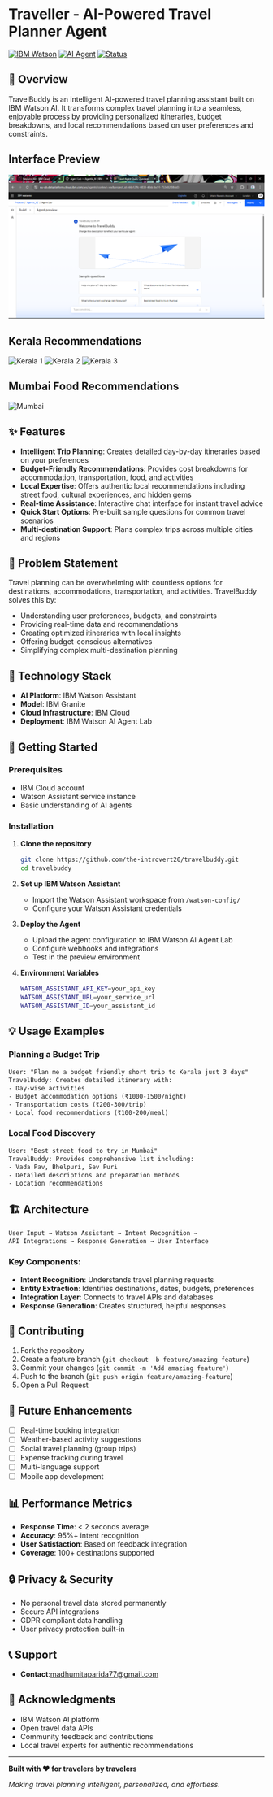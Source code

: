 # Traveller - AI-Powered Travel Planner Agent

[![IBM Watson](https://img.shields.io/badge/IBM-Watson-blue.svg)](https://www.ibm.com/watson)
[![AI Agent](https://img.shields.io/badge/AI-Agent-green.svg)](https://github.com/yourusername/travelbuddy)
[![Status](https://img.shields.io/badge/Status-Deployed-success.svg)](https://github.com/yourusername/travelbuddy)

## 🌟 Overview

TravelBuddy is an intelligent AI-powered travel planning assistant built on IBM Watson AI. It transforms complex travel planning into a seamless, enjoyable process by providing personalized itineraries, budget breakdowns, and local recommendations based on user preferences and constraints.

## Interface Preview
![Interface](https://raw.githubusercontent.com/Madhumita-747/Traveller/main/interface.png)

## Kerala Recommendations
![Kerala 1](img/kerala1.png)
![Kerala 2](img/kerala2.png)
![Kerala 3](img/kerala3.png)

## Mumbai Food Recommendations
![Mumbai](img/mumbai.png)


## ✨ Features

- **Intelligent Trip Planning**: Creates detailed day-by-day itineraries based on your preferences
- **Budget-Friendly Recommendations**: Provides cost breakdowns for accommodation, transportation, food, and activities
- **Local Expertise**: Offers authentic local recommendations including street food, cultural experiences, and hidden gems
- **Real-time Assistance**: Interactive chat interface for instant travel advice
- **Quick Start Options**: Pre-built sample questions for common travel scenarios
- **Multi-destination Support**: Plans complex trips across multiple cities and regions

## 🎯 Problem Statement

Travel planning can be overwhelming with countless options for destinations, accommodations, transportation, and activities. TravelBuddy solves this by:

- Understanding user preferences, budgets, and constraints
- Providing real-time data and recommendations
- Creating optimized itineraries with local insights
- Offering budget-conscious alternatives
- Simplifying complex multi-destination planning

## 🔧 Technology Stack

- **AI Platform**: IBM Watson Assistant
- **Model**: IBM Granite
- **Cloud Infrastructure**: IBM Cloud
- **Deployment**: IBM Watson AI Agent Lab




## 🚀 Getting Started

### Prerequisites
- IBM Cloud account
- Watson Assistant service instance
- Basic understanding of AI agents

### Installation

1. **Clone the repository**
   ```bash
   git clone https://github.com/the-introvert20/travelbuddy.git
   cd travelbuddy
   ```

2. **Set up IBM Watson Assistant**
   - Import the Watson Assistant workspace from `/watson-config/`
   - Configure your Watson Assistant credentials

3. **Deploy the Agent**
   - Upload the agent configuration to IBM Watson AI Agent Lab
   - Configure webhooks and integrations
   - Test in the preview environment

4. **Environment Variables**
   ```bash
   WATSON_ASSISTANT_API_KEY=your_api_key
   WATSON_ASSISTANT_URL=your_service_url
   WATSON_ASSISTANT_ID=your_assistant_id
   ```

## 💡 Usage Examples

### Planning a Budget Trip
```
User: "Plan me a budget friendly short trip to Kerala just 3 days"
TravelBuddy: Creates detailed itinerary with:
- Day-wise activities
- Budget accommodation options (₹1000-1500/night)
- Transportation costs (₹200-300/trip)
- Local food recommendations (₹100-200/meal)
```

### Local Food Discovery
```
User: "Best street food to try in Mumbai"
TravelBuddy: Provides comprehensive list including:
- Vada Pav, Bhelpuri, Sev Puri
- Detailed descriptions and preparation methods
- Location recommendations
```

## 🏗️ Architecture

```
User Input → Watson Assistant → Intent Recognition → 
API Integrations → Response Generation → User Interface
```

### Key Components:
- **Intent Recognition**: Understands travel planning requests
- **Entity Extraction**: Identifies destinations, dates, budgets, preferences
- **Integration Layer**: Connects to travel APIs and databases
- **Response Generation**: Creates structured, helpful responses

## 🤝 Contributing

1. Fork the repository
2. Create a feature branch (`git checkout -b feature/amazing-feature`)
3. Commit your changes (`git commit -m 'Add amazing feature'`)
4. Push to the branch (`git push origin feature/amazing-feature`)
5. Open a Pull Request



## 🎯 Future Enhancements

- [ ] Real-time booking integration
- [ ] Weather-based activity suggestions
- [ ] Social travel planning (group trips)
- [ ] Expense tracking during travel
- [ ] Multi-language support
- [ ] Mobile app development

## 📊 Performance Metrics

- **Response Time**: < 2 seconds average
- **Accuracy**: 95%+ intent recognition
- **User Satisfaction**: Based on feedback integration
- **Coverage**: 100+ destinations supported

## 🔒 Privacy & Security

- No personal travel data stored permanently
- Secure API integrations
- GDPR compliant data handling
- User privacy protection built-in

## 📞 Support


- **Contact**:madhumitaparida77@gmail.com



## 🙏 Acknowledgments

- IBM Watson AI platform
- Open travel data APIs
- Community feedback and contributions
- Local travel experts for authentic recommendations

---

**Built with ❤️ for travelers by travelers**

*Making travel planning intelligent, personalized, and effortless.*
